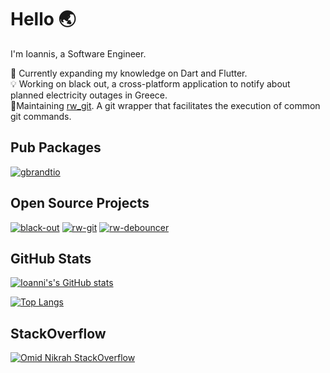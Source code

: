 
# Hello :earth_asia:
I'm Ioannis, a Software Engineer.

:dart: Currently expanding my knowledge on Dart and Flutter.  
:bulb: Working on black out, a cross-platform application to notify about planned electricity outages in Greece.  
:construction_worker:Maintaining [rw_git](https://pub.dev/packages/rw_git). A git wrapper that facilitates the execution of common git commands.

## Pub Packages
<a href="https://pub.dev/publishers/pub.gbrandtio.dev/packages">
<p align="left"> <img src="https://img.shields.io/badge/Published-Libraries-0175ca?style=for-the-badge&logo=flutter" alt="gbrandtio" /> </p>
<a/>

## Open Source Projects
[![black-out](https://github-readme-stats-gbrandtio.vercel.app/api/pin/?username=gbrandtio&repo=black-out)](https://github.com/gbrandtio/black-out)
[![rw-git](https://github-readme-stats-gbrandtio.vercel.app/api/pin/?username=gbrandtio&repo=rw-git)](https://github.com/gbrandtio/rw-git)
[![rw-debouncer](https://github-readme-stats-gbrandtio.vercel.app/api/pin/?username=gbrandtio&repo=rw-debouncer)](https://github.com/gbrandtio/rw-debouncer)

## GitHub Stats
[![Ioanni's's GitHub stats](https://github-readme-stats-gbrandtio.vercel.app/api?username=gbrandtio&count_private=true&show_icons=true&hide_title=true&include_all_commits=true)](https://github.com/gbrandtio/github-readme-stats)  

[![Top Langs](https://github-readme-stats-gbrandtio.vercel.app/api/top-langs/?username=gbrandtio&langs_count=8&layout=compact)](https://github.com/gbrandtio/github-readme-stats)

## StackOverflow
[![Omid Nikrah StackOverflow](https://github-readme-stackoverflow.vercel.app/?userID=6392398&layout=compact&theme=light)](https://stackoverflow.com/users/6392398/ioannis-brant-ioannidis)
